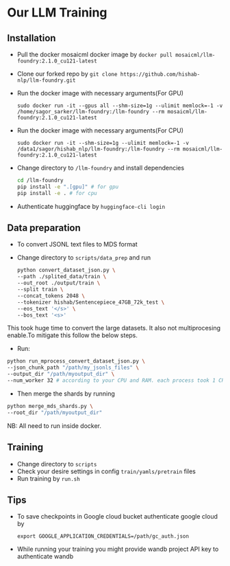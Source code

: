 # Our LLM Training

## Installation
- Pull the docker mosaicml docker image by `docker pull mosaicml/llm-foundry:2.1.0_cu121-latest`
- Clone our forked repo by `git clone https://github.com/hishab-nlp/llm-foundry.git`
- Run the docker image with necessary arguments(For GPU)

  ```
  sudo docker run -it --gpus all --shm-size=1g --ulimit memlock=-1 -v /home/sagor_sarker/llm-foundry:/llm-foundry --rm mosaicml/llm-foundry:2.1.0_cu121-latest
  ```

- Run the docker image with necessary arguments(For CPU)

  ```
  sudo docker run -it --shm-size=1g --ulimit memlock=-1 -v /data1/sagor/hishab_nlp/llm-foundry:/llm-foundry --rm mosaicml/llm-foundry:2.1.0_cu121-latest
  ```

- Change directory to `/llm-foundry` and install dependencies

  ```bash
  cd /llm-foundry
  pip install -e ".[gpu]" # for gpu
  pip install -e . # for cpu
  ```
- Authenticate huggingface by `huggingface-cli login`

## Data preparation
- To convert JSONL text files to MDS format
- Change directory to `scripts/data_prep` and run

  ```bash
  python convert_dataset_json.py \
  --path ./splited_data/train \
  --out_root ./output/train \
  --split train \
  --concat_tokens 2048 \
  --tokenizer hishab/Sentencepiece_47GB_72k_test \
  --eos_text '</s>' \
  --bos_text '<s>'
  ```
This took huge time to convert the large datasets. It also not multiprocesing enable.To mitigate this follow the below steps.

- Run:

```bash
python run_mprocess_convert_dataset_json.py \
--json_chunk_path "/path/my_jsonls_files" \
--output_dir "/path/myoutput_dir" \
--num_worker 32 # according to your CPU and RAM. each process took 1 CPU and 1 GB RAM approximately.
```

- Then merge the shards by running

```bash
python merge_mds_shards.py \
--root_dir "/path/myoutput_dir"
```

NB: All need to run inside docker.

## Training
- Change directory to `scripts`
- Check your desire settings in config `train/yamls/pretrain` files
- Run training by `run.sh`

## Tips
- To save checkpoints in Google cloud bucket authenticate google cloud by

  ```
  export GOOGLE_APPLICATION_CREDENTIALS=/path/gc_auth.json
  ```

- While running your training you might provide wandb project API key to authenticate wandb

